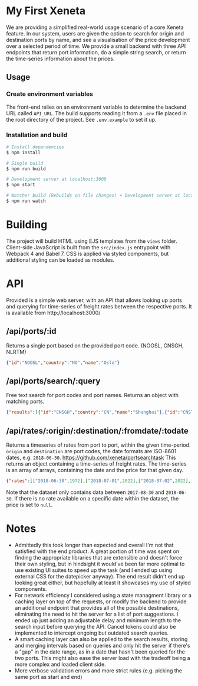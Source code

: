 # My First Xeneta

We are providing a simplified real-world usage scenario of a core
Xeneta feature. In our system, users are given the option to search
for origin and destination ports by name, and see a visualisation of
the price development over a selected period of time. We provide a
small backend with three API endpoints that return port information,
do a simple string search, or return the time-series information about
the prices.

## Usage

### Create environment variables

The front-end relies on an environment variable to determine the backend URL called `API_URL`. The build supports reading it from a `.env` file placed in the root directory of the project. See `.env.example` to set it up.

### Installation and build

```sh
# Install dependencies
$ npm install

# Single build
$ npm run build

# Development server at localhost:3000
$ npm start

# Watcher build (Rebuilds on file changes) + Development server at localhost:3000
$ npm run watch
```

# Building
The project will build HTML using EJS templates from the `views` folder. Client-side JavaScript is built
from the `src/index.js` entrypoint with Webpack 4 and Babel 7. CSS is applied via styled components, but additional styling can be loaded as modules.

# API
Provided is a simple web server, with an API that allows looking up ports and querying for time-series of freight
rates between the respective ports. It is available from http://localhost:3000/

## /api/ports/:id
Returns a single port based on the provided port code. (NOOSL, CNSGH, NLRTM)

```json
{"id":"NOOSL","country":"NO","name":"Oslo"}
```

## /api/ports/search/:query
Free text search for port codes and port names. Returns an object with matching ports.

```json
{"results":[{"id":"CNSGH","country":"CN","name":"Shanghai"},{"id":"CNSTG","country":"CN","name":"Shantou"}]}
```

## /api/rates/:origin/:destination/:fromdate/:todate
Returns a timeseries of rates from port to port, within the given time-period. `origin` and `destination`
are port codes, the date formats are ISO-8601 dates, e.g. `2018-06-30`.
https://github.com/xeneta/portsearchtask
This returns an object containing a time-series of freight rates. The time-series is an array of arrays,
containing the date and the price for that given day.

```json
{"rates":[["2018-06-30",1972],["2018-07-01",2022],["2018-07-02",2022],["2018-07-03",2022]]}
```

Note that the dataset only contains data between `2017-08-30` and `2018-06-30`. If there is no rate available
on a specific date within the dataset, the price is set to `null`.

# Notes

* Admittedly this took longer than expected and overall I'm not that satisfied with the end product. A great portion of time was spent on finding the appropriate libraries that are extensible and doesn't force their own styling, but in hindsight it would've been far more optimal to use existing UI suites to speed up the task (and I ended up using external CSS for the datepicker anyway). The end result didn't end up looking great either, but hopefully at least it showcases my use of styled components.
* For network efficiency I considered using a state managment library or a caching layer on top of the requests, or modify the backend to provide an additional endpoint that provides all of the possible destinations, eliminating the need to hit the server for a list of port suggestions. I ended up just adding an adjustable delay and minimum length to the search input before querying the API. Cancel tokens could also be implemented to intercept ongoing but outdated search queries.
* A smart caching layer can also be applied to the search results, storing and merging intervals based on queries and only hit the server if there's a "gap" in the date range, as in a date that hasn't been queried for the two ports. This might also ease the server load with the tradeoff being a more complex and loaded client side.
* More verbose validation errors and more strict rules (e.g. picking the same port as start and end)
